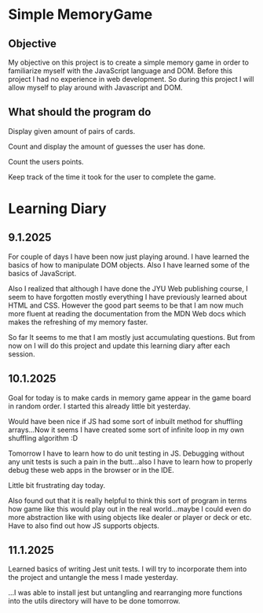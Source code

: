 # Simple MemoryGame
## Objective
My objective on this project is to create a simple memory game in order
to familiarize myself with the JavaScript language and DOM. Before this
project I had no experience in web development. So during this project I
will allow myself to play around with Javascript and DOM.

## What should the program do
Display given amount of pairs of cards.

Count and display  the amount of guesses the user has done.

Count the users points.

Keep track of the time it took for the user to complete the game.



# Learning Diary

## 9.1.2025
For couple of days I have been now just playing around. I have learned the
basics of how to manipulate DOM objects. Also I have learned some of the 
basics of JavaScript.

Also I realized that although I have done the JYU Web publishing course, I seem to have forgotten mostly 
everything I have previously learned about HTML and CSS. However the good part seems to be that I am now much
more fluent at reading the documentation from the MDN Web docs which makes the refreshing of my
memory faster.

So far It seems to me that I am mostly just accumulating questions. But 
from now on I will do this project and update this learning diary after each session.

## 10.1.2025
Goal for today is to make cards in memory game appear in the game board in random order. 
I started this already little bit yesterday.

Would have been nice if JS had some sort of inbuilt method for shuffling arrays...Now it seems I have 
created some sort of infinite loop in my own shuffling algorithm :D

Tomorrow I have to learn how to do unit testing in JS. Debugging without any unit tests is such a pain in the butt...also
I have to learn how to properly debug these web apps in the browser or in the IDE.

Little bit frustrating day today.

Also found out that it is really helpful to think this sort of program in terms how game like this would play out in the
real world...maybe I could even do more abstraction like with using objects like dealer or player or deck or etc. Have to also
find out how JS supports objects.

## 11.1.2025
Learned basics of writing Jest unit tests. I will try to incorporate them into
the project and untangle the mess I made yesterday.

...I was able to install jest but untangling and rearranging more functions into the utils
directory will have to be done tomorrow.